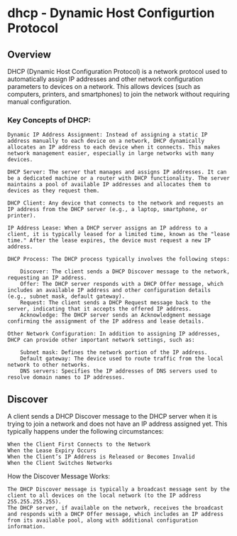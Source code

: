 # dhcp - Dynamic Host Configurtion Protocol

## Overview

DHCP (Dynamic Host Configuration Protocol) is a network protocol used to automatically assign IP addresses and other network configuration parameters to devices on a network. This allows devices (such as computers, printers, and smartphones) to join the network without requiring manual configuration.

### Key Concepts of DHCP:

    Dynamic IP Address Assignment: Instead of assigning a static IP address manually to each device on a network, DHCP dynamically allocates an IP address to each device when it connects. This makes network management easier, especially in large networks with many devices.

    DHCP Server: The server that manages and assigns IP addresses. It can be a dedicated machine or a router with DHCP functionality. The server maintains a pool of available IP addresses and allocates them to devices as they request them.

    DHCP Client: Any device that connects to the network and requests an IP address from the DHCP server (e.g., a laptop, smartphone, or printer).

    IP Address Lease: When a DHCP server assigns an IP address to a client, it is typically leased for a limited time, known as the "lease time." After the lease expires, the device must request a new IP address.

    DHCP Process: The DHCP process typically involves the following steps:

        Discover: The client sends a DHCP Discover message to the network, requesting an IP address.
        Offer: The DHCP server responds with a DHCP Offer message, which includes an available IP address and other configuration details (e.g., subnet mask, default gateway).
        Request: The client sends a DHCP Request message back to the server, indicating that it accepts the offered IP address.
        Acknowledge: The DHCP server sends an Acknowledgment message confirming the assignment of the IP address and lease details.

    Other Network Configuration: In addition to assigning IP addresses, DHCP can provide other important network settings, such as:

        Subnet mask: Defines the network portion of the IP address.
        Default gateway: The device used to route traffic from the local network to other networks.
        DNS servers: Specifies the IP addresses of DNS servers used to resolve domain names to IP addresses.

## Discover

A client sends a DHCP Discover message to the DHCP server when it is trying to join a network and does not have an IP address assigned yet. This typically happens under the following circumstances:

    When the Client First Connects to the Network
    When the Lease Expiry Occurs
    When the Client’s IP Address is Released or Becomes Invalid
    When the Client Switches Networks


How the Discover Message Works:

    The DHCP Discover message is typically a broadcast message sent by the client to all devices on the local network (to the IP address 255.255.255.255).
    The DHCP server, if available on the network, receives the broadcast and responds with a DHCP Offer message, which includes an IP address from its available pool, along with additional configuration information.